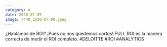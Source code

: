 ```yaml
--- 
category: A 
date: 2020-07-09 
image: /448_2020-07-09.jpeg 
--- 
```


¿Hablamos de ROI? ¡Pues no nos quedemos cortos! FULL ROI es la manera correcta de medir el ROI completo. #DELOITTE #ROI #ANALYTICS